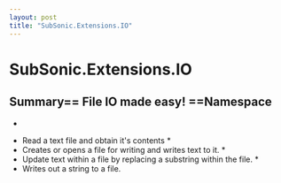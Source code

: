 ```yaml
---
layout: post
title: "SubSonic.Extensions.IO"
---
```


# SubSonic.Extensions.IO



<h2>Summary== File IO made easy!  ==Namespace</h2>

 
  *
 - Read a text file and obtain it's contents *
 - Creates or opens a file for writing and writes text to it. *
 -  Update text within a file by replacing a substring within the file. *
 - Writes out a string to a file.
